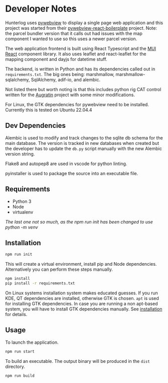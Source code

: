 # Developer Notes

Hunterlog uses [pywebview](https://pywebview.flowrl.com/) to display a single
page web application and this project was started from their 
[pywebview-react-boilerplate](https://github.com/r0x0r/pywebview-react-boilerplate)
project. Note: the parcel bundler version that it calls out had issues with the
map component I wanted to use so this uses a newer parcel version.

The web application frontend is built using React Typescript and the [MUI React](https://mui.com/) component library. It also uses leaflet and react-leaflet for
the mapping component and dayjs for datetime stuff.

The backend, is written in Python and has its dependencies called out in 
`requirements.txt`. The big ones being: marshmallow, marshmallow-sqlalchemy,
SqlAlchemy, adif-io, and alembic. 

Not listed there but worth noting is that this includes python rig CAT control
written for the [Augratin](https://github.com/mbridak/augratin) project with
some minor modifications.

For Linux, the GTK dependencies for pywebview need to be installed. Currently
this is tested on Ubuntu 22.04.4

## Dev Dependencies

Alembic is used to modify and track changes to the sqlite db schema for the main
database. The version is tracked in new databases when created but the developer
has to update the `db.py` script manually with the new Alembic version string.

Flake8 and autopep8 are used in vscode for python linting.

pyinstaller is used to package the source into an executable file.

## Requirements
- Python 3
- Node
- virtualenv

*The last one not so much, as the npm run init has been changed to use python -m venv*

## Installation

``` bash
npm run init
```

This will create a virtual environment, install pip and Node dependencies. Alternatively you can perform these steps manually.

``` bash
npm install
pip install -r requirements.txt
```

On Linux systems installation system makes educated guesses. If you run KDE, QT dependencies are installed, otherwise GTK is chosen. `apt` is used for installing GTK dependencies. In case you are running a non apt-based system, you will have to install GTK dependencies manually. See [installation](https://pywebview.flowrl.com/guide/installation.html) for details.

## Usage

To launch the application.

``` bash
npm run start
```

To build an executable. The output binary will be produced in the `dist` directory.

``` bash
npm run build
```
